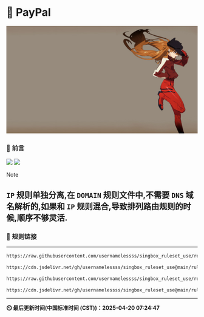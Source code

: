 
# 🧸 PayPal
![](https://raw.githubusercontent.com/usernamelessss/picture-bed/main/images/202504042256831.jpg)
### 📣 前言
![](https://shields.io/badge/-移除重复规则-ff69b4) ![](https://shields.io/badge/-IP&nbsp;规则单独存放不与&nbsp;DOMAIN&nbsp;等混合-green)
> [!NOTE]
**`IP` 规则单独分离,在 `DOMAIN` 规则文件中,不需要 `DNS` 域名解析的,如果和 `IP` 规则混合,导致排列路由规则的时候,顺序不够灵活.**
---

###  🔗 规则链接
---

```url
https://raw.githubusercontent.com/usernamelessss/singbox_ruleset_use/refs/heads/main/rule/PayPal/PayPal_No_IP.json
```

```url
https://cdn.jsdelivr.net/gh/usernamelessss/singbox_ruleset_use@main/rule/PayPal/PayPal_No_IP.json
```

```url
https://raw.githubusercontent.com/usernamelessss/singbox_ruleset_use/refs/heads/main/rule/PayPal/PayPal_No_IP.srs
```

```url
https://cdn.jsdelivr.net/gh/usernamelessss/singbox_ruleset_use@main/rule/PayPal/PayPal_No_IP.srs
```

---
**⏲️ 最后更新时间(中国标准时间 (CST))：2025-04-20 07:24:47**